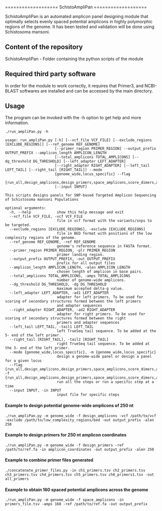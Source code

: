 =================== SchistoAmpliPan ===================

SchistoAmpliPan is an automated amplicon panel designing module that optimally selects evenly spaced potential amplicons in highly polymorphic regions of the genome. It has been tested and validation will be done using Schistosoma mansoni.

## Content of the repository
SchistoAmpliPan - Folder containing the python scripts of the module

## Required third party software
In order for the module to work correctly, it requires that Primer3, and NCBI-BLAST softwares are installed and can be accessed by the main directory. 

## Usage

The program can be invoked with the -h option to get help and more information.
```
./run_ampliPan.py -h
```

```
usage: run_ampliPan.py [-h] [--vcf_file VCF_FILE] [--exclude_regions [EXCLUDE_REGIONS]] [--ref_genome REF_GENOME]
                       [--primer_region PRIMER_REGION] --output_prefix OUTPUT_PREFIX --amplicon_length AMPLICON_LENGTH
                       [--total_amplicons TOTAL_AMPLICONS] [--dg_threshold DG_THRESHOLD] [--left_adapter LEFT_ADAPTER]
                       [--right_adapter RIGHT_ADAPTER] [--left_tail LEFT_TAIL] [--right_tail [RIGHT_TAIL]] --mode
                       {genome_wide,locus_specific} --flag
                       {run_all,design_amplicons,design_primers,space_amplicons,score_dimers,adapter_comp,best_scoring,add_tails}
                       [--input INPUT]

This scripts designs panels for SNP-based Targeted Amplicon Sequencing of Schistosoma mansoni Populations

optional arguments:
  -h, --help            show this help message and exit
  --vcf_file VCF_FILE, -vcf VCF_FILE
                        file in vcf format with the variants/snps to be targeted.
  --exclude_regions [EXCLUDE_REGIONS], -exclude [EXCLUDE_REGIONS]
                        file in BED format with positions of the low complexity regions of the genome.
  --ref_genome REF_GENOME, -ref REF_GENOME
                        genome's reference sequence in FASTA format.
  --primer_region PRIMER_REGION, -plr PRIMER_REGION
                        primer landing region.
  --output_prefix OUTPUT_PREFIX, -out OUTPUT_PREFIX
                        prefix for all output files
  --amplicon_length AMPLICON_LENGTH, -alen AMPLICON_LENGTH
                        chosen length of amplicon in base pairs.
  --total_amplicons TOTAL_AMPLICONS, -amps TOTAL_AMPLICONS
                        number of genome-wide amplicons.
  --dg_threshold DG_THRESHOLD, -dg DG_THRESHOLD
                        maximum accepted delta-g value.
  --left_adapter LEFT_ADAPTER, -ad1 LEFT_ADAPTER
                        adapter for left primers. To be used for scoring of secondary structures formed between the left primers
                        and adapter sequences
  --right_adapter RIGHT_ADAPTER, -ad2 RIGHT_ADAPTER
                        adapter for right primers. To be used for scoring of secondary structures formed between the right
                        primers and adapter sequences
  --left_tail LEFT_TAIL, -tail1 LEFT_TAIL
                        left TrueSeq tail sequence. To be added at the 5- end of the left primer.
  --right_tail [RIGHT_TAIL], -tail2 [RIGHT_TAIL]
                        right TrueSeq tail sequence. To be added at the 3- end of the left primer.
  --mode {genome_wide,locus_specific}, -m {genome_wide,locus_specific}
                        design a genome-wide panel or design a panel for a given locus
  --flag {run_all,design_amplicons,design_primers,space_amplicons,score_dimers,adapter_comp,best_scoring,add_tails}, -f {run_all,design_amplicons,design_primers,space_amplicons,score_dimers,adapter_comp,best_scoring,add_tails}
                        run all the steps or run a specific step at a time
  --input INPUT, -in INPUT
                        input file for specific steps
```

#### Example to design potential genome-wide amplicons of 250 nt
```
./run_ampliPan.py -m genome_wide -f design_amplicons -vcf /path/to/vcf -exclude /path/to/low_complexity_regions/bed -out output_prefix -alen 250
```

#### Example to design primers for 250 nt amplicon coordinates 
```
./run_ampliPan.py -m genome_wide -f design_primers -ref /path/to/ref.fa -in amplicon_coordinates -out output_prefix -alen 250
```

#### Example to combine primer files generated
```
./concatenate_primer_files.py -in ch1_primers.tsv ch2_primers.tsv ch3_primers.tsv ch4_primers.tsv ch5_primers.tsv ch6_primers1.tsv -out all_primers
```

#### Example to obtain 160 spaced potential amplicons across the genome
```
./run_ampliPan.py -m genome_wide -f space_amplicons -in primers_file.tsv -amps 160 -ref /path/to/ref.fa -out output_prefix
```


